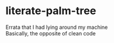 # literate-palm-tree
Errata that I had lying around my machine<br/>
Basically, the opposite of clean code
